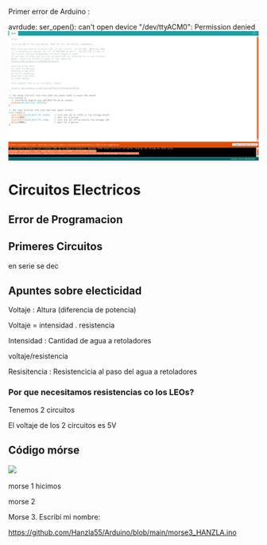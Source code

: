 Primer error de Arduino :

avrdude: ser_open(): can't open device "/dev/ttyACM0": Permission denied
![](https://raw.githubusercontent.com/Hanzla55/Arduino/main/eror%20de%20arduino.png)
















# Circuitos Electricos



## Error de Programacion


## Primeres Circuitos


en serie   se dec



## Apuntes sobre electicidad
Voltaje : Altura (diferencia de potencia)

Voltaje = intensidad . resistencia 

Intensidad : Cantidad de agua a retoladores

voltaje/resistencia


Resisitencia : Resistencicia al paso del agua a retoladores

### Por que necesitamos resistencias co los LEOs?

Tenemos 2 circuitos

El voltaje de los 2 circuitos es 5V


## Código mórse

![](https://upload.wikimedia.org/wikipedia/commons/thumb/b/b5/International_Morse_Code.svg/800px-International_Morse_Code.svg.png)

morse 1 hicimos



morse 2

Morse 3. Escribí mi nombre: 

https://github.com/Hanzla55/Arduino/blob/main/morse3_HANZLA.ino
